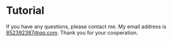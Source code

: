 # Tutorial

If you have any questions, please contact me.
My email address is 852392387@qq.com. 
Thank you for your cooperation.
